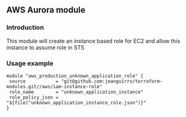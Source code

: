 ## AWS Aurora module

### Introduction

This module will create an instance based role for EC2 and allow this instance to assume role in STS

### Usage example

 ```hcl
module "aws_production_unknown_application_role" {
  source           = "git@github.com:jeanguirro/terraform-modules.git//aws/iam-instance-role"
  role_name        = "unknown_application_instance"
  role_policy_json = "${file("unknown_application_instance_role.json")}"
}
```

